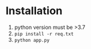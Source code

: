 
# Installation
1. python version must be >3.7
2. <code>pip install -r req.txt</code>
3. <code>python app.py</code>
